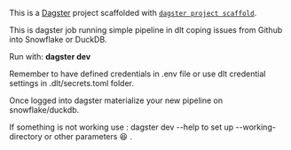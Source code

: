 This is a [Dagster](https://dagster.io/) project scaffolded with [`dagster project scaffold`](https://docs.dagster.io/getting-started/create-new-project).

This is dagster job running simple pipeline in dlt coping issues from Github into Snowflake or DuckDB.

Run with:
**dagster dev**

Remember to have defined credentials in .env file or use dlt credential settings in .dlt/secrets.toml folder.

Once logged into dagster materialize your new pipeline on snowflake/duckdb.

If something is not working use :
dagster dev --help 
to set up --working-directory or other parameters :satisfied: .